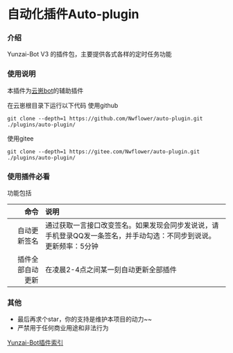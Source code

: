 # 自动化插件Auto-plugin
### 介绍
Yunzai-Bot V3 的插件包，主要提供各式各样的定时任务功能

### 使用说明

本插件为[云崽bot](https://gitee.com/Le-niao/Yunzai-Bot)的辅助插件

在云崽根目录下运行以下代码
使用github
```
git clone --depth=1 https://github.com/Nwflower/auto-plugin.git ./plugins/auto-plugin/
```
使用gitee
```
git clone --depth=1 https://gitee.com/Nwflower/auto-plugin.git ./plugins/auto-plugin/
```
### 使用插件必看
功能包括

|        命令 | 说明                                                         |
|----------:|:-----------------------------------------------------------|
|    自动更新签名 | 通过获取一言接口改变签名。如果发现会同步发说说，请手机登录QQ发一条签名，并手动勾选：不同步到说说。更新频率：5分钟 |
|  插件全部自动更新 | 在凌晨2-4点之间某一刻自动更新全部插件                                       |


### 其他
- 最后再求个star，你的支持是维护本项目的动力~~
- 严禁用于任何商业用途和非法行为

[Yunzai-Bot插件索引](https://gitee.com/Hikari666/Yunzai-Bot-plugins-index) 
